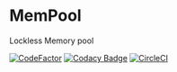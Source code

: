 # MemPool
Lockless Memory pool

[![CodeFactor](https://www.codefactor.io/repository/github/khubaibumer/mempool/badge)](https://www.codefactor.io/repository/github/khubaibumer/mempool)
[![Codacy Badge](https://app.codacy.com/project/badge/Grade/107c58bed4ae4ac588f57060402f5c1f)](https://www.codacy.com/gh/khubaibumer/MemPool/dashboard?utm_source=github.com&amp;utm_medium=referral&amp;utm_content=khubaibumer/MemPool&amp;utm_campaign=Badge_Grade)
[![CircleCI](https://circleci.com/gh/khubaibumer/MemPool/tree/master.svg?style=svg)](https://circleci.com/gh/khubaibumer/MemPool/tree/master)
